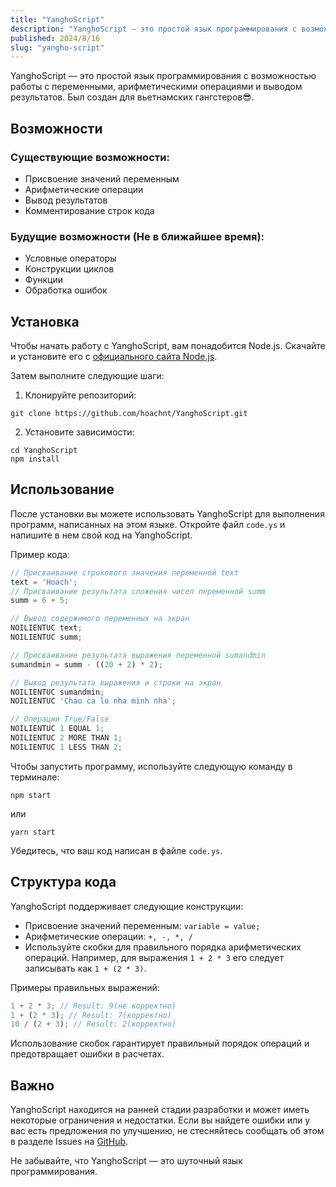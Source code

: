 ```yaml
---
title: "YanghoScript"
description: "YanghoScript — это простой язык программирования с возможностью работы с переменными, арифметическими операциями и выводом результатов. Был создан для вьетнамских гангстеров😎"
published: 2024/8/16
slug: "yangho-script"
---
```


YanghoScript — это простой язык программирования с возможностью работы с переменными, арифметическими операциями и выводом результатов. Был создан для вьетнамских гангстеров😎.

## Возможности

### Существующие возможности:

-   Присвоение значений переменным
-   Арифметические операции
-   Вывод результатов
-   Комментирование строк кода

### Будущие возможности (Не в ближайшее время):

-   Условные операторы
-   Конструкции циклов
-   Функции
-   Обработка ошибок

## Установка

Чтобы начать работу с YanghoScript, вам понадобится Node.js. Скачайте и установите его с [официального сайта Node.js](https://nodejs.org/).

Затем выполните следующие шаги:

1. Клонируйте репозиторий:

```
git clone https://github.com/hoachnt/YanghoScript.git
```

2. Установите зависимости:

```
cd YanghoScript
npm install
```

## Использование

После установки вы можете использовать YanghoScript для выполнения программ, написанных на этом языке. Откройте файл `code.ys` и напишите в нем свой код на YanghoScript.

Пример кода:

```javascript
// Присваивание строкового значения переменной text
text = 'Hoach';
// Присваивание результата сложения чисел переменной summ
summ = 6 + 5;

// Вывод содержимого переменных на экран
NOILIENTUC text;
NOILIENTUC summ;

// Присваивание результата выражения переменной sumandmin
sumandmin = summ - ((20 + 2) * 2);

// Вывод результата выражения и строки на экран
NOILIENTUC sumandmin;
NOILIENTUC 'Chao ca lo nha minh nha';

// Операции True/False
NOILIENTUC 1 EQUAL 1;
NOILIENTUC 2 MORE THAN 1;
NOILIENTUC 1 LESS THAN 2;

```

Чтобы запустить программу, используйте следующую команду в терминале:

```
npm start
```

или

```
yarn start
```

Убедитесь, что ваш код написан в файле `code.ys`.

## Структура кода

YanghoScript поддерживает следующие конструкции:

-   Присвоение значений переменным: `variable = value;`
-   Арифметические операции: `+, -, *, /`
-   Используйте скобки для правильного порядка арифметических операций. Например, для выражения `1 + 2 * 3` его следует записывать как `1 + (2 * 3)`.

Примеры правильных выражений:

```javascript
1 + 2 * 3; // Result: 9(не корректно)
1 + (2 * 3); // Result: 7(корректно)
10 / (2 + 3); // Result: 2(корректно)
```

Использование скобок гарантирует правильный порядок операций и предотвращает ошибки в расчетах.

## Важно

YanghoScript находится на ранней стадии разработки и может иметь некоторые ограничения и недостатки. Если вы найдете ошибки или у вас есть предложения по улучшению, не стесняйтесь сообщать об этом в разделе Issues на [GitHub](https://github.com/hoachnt/YanghoScript).

Не забывайте, что YanghoScript — это шуточный язык программирования.
